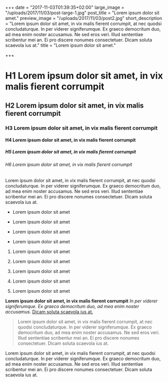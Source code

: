 +++
date = "2017-11-03T01:39:35+02:00"
large_image = "/uploads/2017/11/03/post-large-1.jpg"
post_title = "Lorem ipsum dolor sit amet."
preview_image = "/uploads/2017/11/03/post2.jpg"
short_description = "Lorem ipsum dolor sit amet, in vix malis fierent corrumpit, at nec quodsi concludaturque. In per viderer signiferumque. Ex graeco democritum duo, ad mea enim noster accusamus. Ne sed eros veri. Illud sententiae scribentur mei an. Ei pro discere nonumes consectetuer. Dicam soluta scaevola ius at."
title = "Lorem ipsum dolor sit amet."

+++
# H1 Lorem ipsum dolor sit amet, in vix malis fierent corrumpit

## H2 Lorem ipsum dolor sit amet, in vix malis fierent corrumpit

### H3 Lorem ipsum dolor sit amet, in vix malis fierent corrumpit

#### H4 Lorem ipsum dolor sit amet, in vix malis fierent corrumpit

##### H5 Lorem ipsum dolor sit amet, in vix malis fierent corrumpit

###### H6 Lorem ipsum dolor sit amet, in vix malis fierent corrumpit

Lorem ipsum dolor sit amet, in vix malis fierent corrumpit, at nec quodsi concludaturque. In per viderer signiferumque. Ex graeco democritum duo, ad mea enim noster accusamus. Ne sed eros veri. Illud sententiae scribentur mei an. Ei pro discere nonumes consectetuer. Dicam soluta scaevola ius at.

* Lorem ipsum dolor sit amet

* Lorem ipsum dolor sit amet

* Lorem ipsum dolor sit amet

* Lorem ipsum dolor sit amet

1. Lorem ipsum dolor sit amet

2. Lorem ipsum dolor sit amet

3. Lorem ipsum dolor sit amet

4. Lorem ipsum dolor sit amet

5. Lorem ipsum dolor sit amet

**Lorem ipsum dolor sit amet, in vix malis fierent corrumpit** _In per viderer signiferumque. Ex graeco democritum duo, ad mea enim noster accusamus._ [Dicam soluta scaevola ius at.](https://dream-machine.netlify.com/news/new-post/)

> Lorem ipsum dolor sit amet, in vix malis fierent corrumpit, at nec quodsi concludaturque. In per viderer signiferumque. Ex graeco democritum duo, ad mea enim noster accusamus. Ne sed eros veri. Illud sententiae scribentur mei an. Ei pro discere nonumes consectetuer. Dicam soluta scaevola ius at.

Lorem ipsum dolor sit amet, in vix malis fierent corrumpit, at nec quodsi concludaturque. In per viderer signiferumque. Ex graeco democritum duo, ad mea enim noster accusamus. Ne sed eros veri. Illud sententiae scribentur mei an. Ei pro discere nonumes consectetuer. Dicam soluta scaevola ius at.
